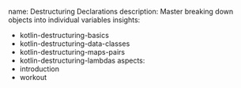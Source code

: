name: Destructuring Declarations
description: Master breaking down objects into individual variables
insights:
  - kotlin-destructuring-basics
  - kotlin-destructuring-data-classes
  - kotlin-destructuring-maps-pairs
  - kotlin-destructuring-lambdas
aspects:
  - introduction
  - workout 